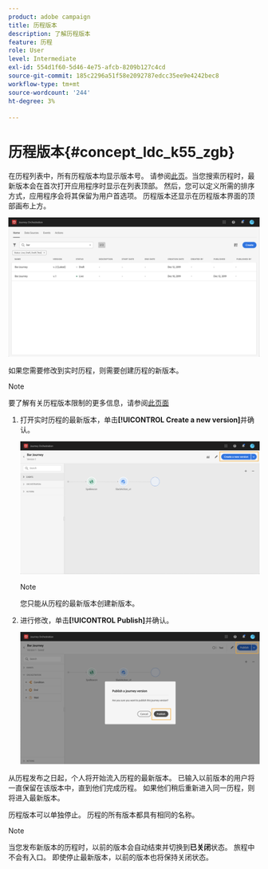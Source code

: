 ```yaml
---
product: adobe campaign
title: 历程版本
description: 了解历程版本
feature: 历程
role: User
level: Intermediate
exl-id: 554d1f60-5d46-4e75-afcb-8209b127c4cd
source-git-commit: 185c2296a51f58e2092787edcc35ee9e4242bec8
workflow-type: tm+mt
source-wordcount: '244'
ht-degree: 3%

---
```


# 历程版本{#concept_ldc_k55_zgb}

在历程列表中，所有历程版本均显示版本号。 请参阅[此页](../building-journeys/using-the-journey-designer.md)。当您搜索历程时，最新版本会在首次打开应用程序时显示在列表顶部。 然后，您可以定义所需的排序方式，应用程序会将其保留为用户首选项。 历程版本还显示在历程版本界面的顶部画布上方。

![](../assets/journeyversions1.png)

如果您需要修改到实时历程，则需要创建历程的新版本。

>[!NOTE]
>
>要了解有关历程版本限制的更多信息，请参阅[此页面](../about/limitations.md#journey-versions-limitations)

1. 打开实时历程的最新版本，单击&#x200B;**[!UICONTROL Create a new version]**&#x200B;并确认。

   ![](../assets/journeyversions2.png)

   >[!NOTE]
   >
   >您只能从历程的最新版本创建新版本。

1. 进行修改，单击&#x200B;**[!UICONTROL Publish]**&#x200B;并确认。

   ![](../assets/journeyversions3.png)

从历程发布之日起，个人将开始流入历程的最新版本。 已输入以前版本的用户将一直保留在该版本中，直到他们完成历程。 如果他们稍后重新进入同一历程，则将进入最新版本。

历程版本可以单独停止。 历程的所有版本都具有相同的名称。

>[!NOTE]
>
>当您发布新版本的历程时，以前的版本会自动结束并切换到&#x200B;**已关闭**&#x200B;状态。 旅程中不会有入口。 即使停止最新版本，以前的版本也将保持关闭状态。
